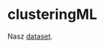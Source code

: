 # clusteringML
Nasz [dataset](https://www.kaggle.com/datasets/hariharanpavan/bank-marketing-dataset-analysis-classification).
